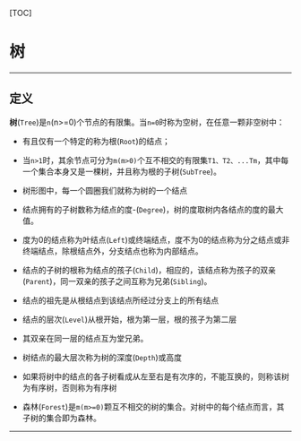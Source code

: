 [TOC]





# 树

---



## 定义

**树**(`Tree`)是`n`(n>=0)个节点的有限集。当`n=0`时称为空树，在任意一颗非空树中：

- 有且仅有一个特定的称为根(`Root`)的结点；
- 当`n>1`时，其余节点可分为`m(m>0)`个互不相交的有限集`T1、T2、...Tm`，其中每一个集合本身又是一棵树，并且称为根的子树(`SubTree`)。

- 树形图中，每一个圆圈我们就称为树的一个结点
- 结点拥有的子树数称为结点的度-(`Degree`)，树的度取树内各结点的度的最大值。
- 度为0的结点称为叶结点(`Left`)或终端结点，度不为0的结点称为分之结点或非终端结点，除根结点外，分支结点也称为内部结点。
- 结点的子树的根称为结点的孩子(`Child`)，相应的，该结点称为孩子的双亲(`Parent`)，同一双亲的孩子之间互称为兄弟(`Sibling`)。
- 结点的祖先是从根结点到该结点所经过分支上的所有结点
- 结点的层次(`Level`)从根开始，根为第一层，根的孩子为第二层
- 其双亲在同一层的结点互为堂兄弟。
- 树结点的最大层次称为树的深度(`Depth`)或高度  
- 如果将树中的结点的各子树看成从左至右是有次序的，不能互换的，则称该树为有序树，否则称为有序树
- 森林(`Forest`)是`m(m>=0)`颗互不相交的树的集合。对树中的每个结点而言，其子树的集合即为森林。















---














